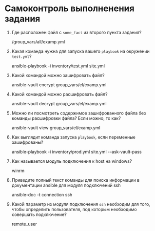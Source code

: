 # Самоконтроль выполненения задания

1. Где расположен файл с `some_fact` из второго пункта задания?

	/group_vars/all/examp.yml

2. Какая команда нужна для запуска вашего `playbook` на окружении `test.yml`?

	ansible-playbook  -i inventory/test.yml site.yml

3. Какой командой можно зашифровать файл?

	ansible-vault encrypt group_vars/el/examp.yml

4. Какой командой можно расшифровать файл?

	ansible-vault decrypt group_vars/el/examp.yml

5. Можно ли посмотреть содержимое зашифрованного файла без команды расшифровки файла? Если можно, то как?

	ansible-vault view group_vars/el/examp.yml

6. Как выглядит команда запуска `playbook`, если переменные зашифрованы?

	ansible-playbook  -i inventory/prod.yml site.yml --ask-vault-pass

7. Как называется модуль подключения к host на windows?

	winrm

8. Приведите полный текст команды для поиска информации в документации ansible для модуля подключений ssh

	ansible-doc -t connection ssh

9. Какой параметр из модуля подключения `ssh` необходим для того, чтобы определить пользователя, под которым необходимо совершать подключение?

	remote_user
